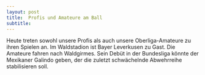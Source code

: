 ```yaml
---
layout: post
title:  Profis und Amateure am Ball
subtitle:  
---
```


Heute treten sowohl unsere Profis als auch unsere Oberliga-Amateure zu ihren Spielen an. Im Waldstadion ist Bayer Leverkusen zu Gast. Die Amateure fahren nach Waldgirmes. Sein Debüt in der Bundesliga könnte der Mexikaner Galindo geben, der die zuletzt schwächelnde Abwehrreihe stabilisieren soll.


